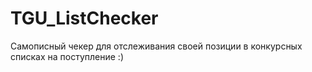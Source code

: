 # TGU_ListChecker
Самописный чекер для отслеживания своей позиции в конкурсных списках на поступление :)
